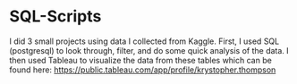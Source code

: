# SQL-Scripts
I did 3 small projects using data I collected from Kaggle. First, I used SQL (postgresql) to look through, filter, and do some quick analysis of the data. I then used Tableau to visualize the data from these tables which can be found here: https://public.tableau.com/app/profile/krystopher.thompson 
